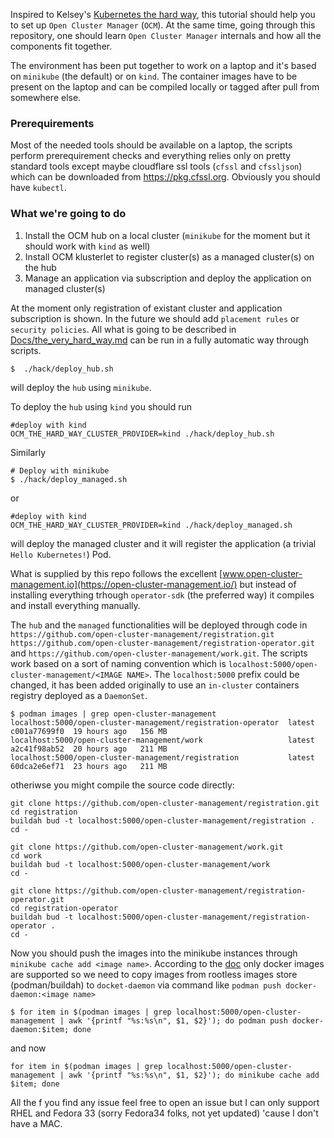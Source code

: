 Inspired to Kelsey's [Kubernetes the hard way](https://github.com/kelseyhightower/kubernetes-the-hard-way), this tutorial should help you to set up `Open Cluster Manager` (`OCM`). At the same time, going through this repository, one should learn `Open Cluster Manager`  internals and how all the components fit together.

The environment has been put together to work on a laptop and it's based on `minikube` (the default) or on `kind`. The container images have to be present on the laptop and can be compiled locally or tagged after pull from somewhere else.

### Prerequirements

Most of the needed tools should be available on a laptop, the scripts perform prerequirement checks and everything relies only on pretty standard tools except maybe cloudflare ssl tools (`cfssl` and `cfssljson`) which can be downloaded from  https://pkg.cfssl.org. Obviously you should have `kubectl`.


### What we're going to do

1. Install the OCM hub on a local cluster (`minikube` for the moment but it should work with `kind` as well) 
2. Install OCM klusterlet to register cluster(s) as a managed cluster(s) on the hub
3. Manage an application via subscription and deploy the application on managed cluster(s)

At the moment only registration of existant cluster and application subscription is shown. In the future we should add `placement rules` or `security policies`.
All what is going to be described in [Docs/the_very_hard_way.md](./Docs/the_very_hard_way.md) can be run in a fully automatic way through scripts.


```shell
$  ./hack/deploy_hub.sh
```

will deploy the `hub` using `minikube`.

To deploy the `hub` using `kind` you should run

```shell
#deploy with kind
OCM_THE_HARD_WAY_CLUSTER_PROVIDER=kind ./hack/deploy_hub.sh
```

Similarly

```shell
# Deploy with minikube
$ ./hack/deploy_managed.sh
```

or 
```shell
#deploy with kind
OCM_THE_HARD_WAY_CLUSTER_PROVIDER=kind ./hack/deploy_managed.sh
```


will deploy the managed cluster and it will register the application (a trivial `Hello Kubernetes!`) Pod.


What is supplied by this repo follows the excellent [www.open-cluster-management.io](https://open-cluster-management.io/) but instead of installing everything trhough `operator-sdk` (the preferred way) it compiles and install everything manually.

The `hub` and the `managed` functionalities will be deployed through code in `https://github.com/open-cluster-management/registration.git` `https://github.com/open-cluster-management/registration-operator.git` and `https://github.com/open-cluster-management/work.git`. The scripts work based on a sort of naming convention which is `localhost:5000/open-cluster-management/<IMAGE NAME>`. The `localhost:5000` prefix could be changed, it has been added originally to use an `in-cluster` containers registry deployed as a `DaemonSet`.


```shell
$ podman images | grep open-cluster-management
localhost:5000/open-cluster-management/registration-operator  latest       c001a77699f0  19 hours ago   156 MB
localhost:5000/open-cluster-management/work                   latest       a2c41f98ab52  20 hours ago   211 MB
localhost:5000/open-cluster-management/registration           latest       60dca2e6ef71  23 hours ago   211 MB
```

otheriwse you might compile the source code directly:


```shell
git clone https://github.com/open-cluster-management/registration.git
cd registration
buildah bud -t localhost:5000/open-cluster-management/registration .
cd -
```

```shelll
git clone https://github.com/open-cluster-management/work.git
cd work
buildah bud -t localhost:5000/open-cluster-management/work
cd -
```


```shell
git clone https://github.com/open-cluster-management/registration-operator.git
cd registration-operator
buildah bud -t localhost:5000/open-cluster-management/registration-operator .
cd -
```

Now you should push the images into the minikube instances through `minikube cache add <image name>`. According to the [doc](https://minikube.sigs.k8s.io/docs/handbook/pushing/#2-push-images-using-cache-command)  only docker images are supported so we need to copy images from rootless images store (podman/buildah) to `docket-daemon` via command like `podman push docker-daemon:<image name>`

```shell
$ for item in $(podman images | grep localhost:5000/open-cluster-management | awk '{printf "%s:%s\n", $1, $2}'); do podman push docker-daemon:$item; done
```
and now

```shell
for item in $(podman images | grep localhost:5000/open-cluster-management | awk '{printf "%s:%s\n", $1, $2}'); do minikube cache add $item; done 
```



All the f you find any issue feel free to open an issue but I can only support RHEL and Fedora 33 (sorry Fedora34 folks, not yet updated) 'cause I don't have a MAC.